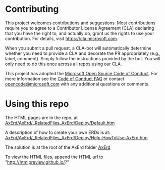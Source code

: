 
# Contributing

This project welcomes contributions and suggestions.  Most contributions require you to agree to a
Contributor License Agreement (CLA) declaring that you have the right to, and actually do, grant us
the rights to use your contribution. For details, visit https://cla.microsoft.com.

When you submit a pull request, a CLA-bot will automatically determine whether you need to provide
a CLA and decorate the PR appropriately (e.g., label, comment). Simply follow the instructions
provided by the bot. You will only need to do this once across all repos using our CLA.

This project has adopted the [Microsoft Open Source Code of Conduct](https://opensource.microsoft.com/codeofconduct/).
For more information see the [Code of Conduct FAQ](https://opensource.microsoft.com/codeofconduct/faq/) or
contact [opencode@microsoft.com](mailto:opencode@microsoft.com) with any additional questions or comments.

# Using this repo

The HTML pages are in the repo, at [AxErd/AxErd/_RelatedFiles_AxErd/Deploy/Default.htm](AxErd/AxErd/_RelatedFiles_AxErd/Deploy/Default.htm)

A description of how to create your own ERDs is at: [AxErd/AxErd/_RelatedFiles_AxErd/Deploy/Help-HowToUse-AxErd.htm](AxErd/AxErd/_RelatedFiles_AxErd/Deploy/Help-HowToUse-AxErd.htm)

The solution is at the root of the AxErd folder [AxErd](AxErd/)

To view the HTML files, append the HTML url to "http://htmlpreview.github.io/?"
